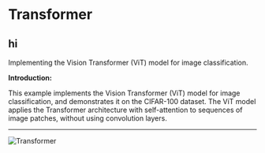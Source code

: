 # Transformer


hi
---
Implementing the Vision Transformer (ViT) model for image classification.

**Introduction:**

This example implements the Vision Transformer (ViT) model for image classification, and demonstrates it on the CIFAR-100 dataset. The ViT model applies the Transformer architecture with self-attention to sequences of image patches, without using convolution layers.

---

![Transformer](https://github.com/Armin-Abdollahi/Transformer/assets/103449830/8db83736-b5c6-40eb-8cdc-6bf9d98b49ad)
